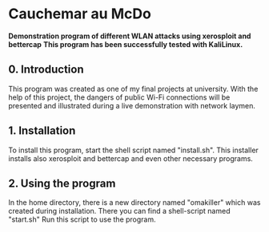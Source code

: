 # Cauchemar au McDo
**Demonstration program of different WLAN attacks using xerosploit and bettercap**
**This program has been successfully tested with KaliLinux.**

## 0. Introduction
This program was created as one of my final projects at university.
With the help of this project, the dangers of public Wi-Fi connections will be presented and illustrated during a live demonstration with network laymen.

## 1. Installation
To install this program, start the shell script named "install.sh". This installer installs also xerosploit and bettercap and even other necessary programs.

## 2. Using the program
In the home directory, there is a new directory named "omakiller" which was created during installation. There you can find a shell-script named "start.sh" Run this script to use the program.
